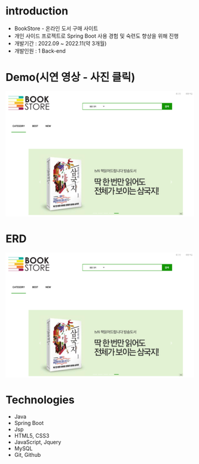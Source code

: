 # introduction

* BookStore - 온라인 도서 구매 사이트
* 개인 사이드 프로젝트로 Spring Boot 사용 경험 및 숙련도 향상을 위해 진행
* 개발기간 : 2022.09 ~ 2022.11(약 3개월)
* 개발인원 : 1 Back-end


# Demo(시연 영상 - 사진 클릭)
[![](src/main/resources/static/img/BookStore.png)](https://youtu.be/jvrAz319NsA)

# ERD
![](src/main/resources/static/img/BookStore.png)


# Technologies

* Java
* Spring Boot
* Jsp
* HTML5, CSS3
* JavaScript, Jquery
* MySQL
* Git, Github
